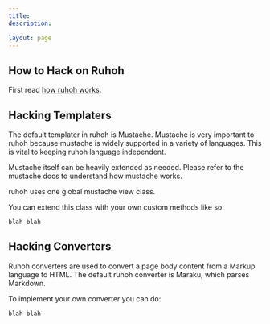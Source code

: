 ```yaml
---
title: 
description:

layout: page
---
```



## How to Hack on Ruhoh

First read [how ruhoh works](/how-it-works).

## Hacking Templaters

The default templater in ruhoh is Mustache.
Mustache is very important to ruhoh because mustache is widely supported in a variety of languages.
This is vital to keeping ruhoh language independent.

Mustache itself can be heavily extended as needed.
Please refer to the mustache docs to understand how mustache works.

ruhoh uses one global mustache view class. 

You can extend this class with your own custom methods like so:

    blah blah
    
## Hacking Converters

Ruhoh converters are used to convert a page body content from a Markup language to HTML.
The default ruhoh converter is Maraku, which parses Markdown.

To implement your own converter you can do:

    blah blah





    